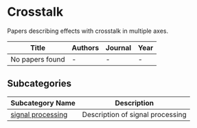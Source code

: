 # Crosstalk

Papers describing effects with crosstalk in multiple axes.

<!-- PAPERS_TABLE_START -->
| Title | Authors | Journal | Year |
|-------|---------|---------|------|
| No papers found | - | - | - |

<!-- PAPERS_TABLE_END -->

<!-- SUBCATEGORIES_SECTION_START -->
## Subcategories

| Subcategory Name | Description |
|------------------|-------------|
| [signal processing](signal%20processing/) | Description of signal processing |

<!-- SUBCATEGORIES_SECTION_END -->





